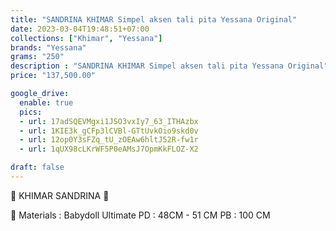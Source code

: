 ```yaml
---
title: "SANDRINA KHIMAR Simpel aksen tali pita Yessana Original"
date: 2023-03-04T19:48:51+07:00
collections: ["Khimar", "Yessana"]
brands: "Yessana"
grams: "250"
description : "SANDRINA KHIMAR Simpel aksen tali pita Yessana Original"
price: "137,500.00"

google_drive:
  enable: true
  pics:
  - url: 17adSQEVMgxi1JSO3vxIy7_63_ITHAzbx
  - url: 1KIE3k_gCFp3lCVBl-GTtUvkOio9skd0v
  - url: 12op0Y3sFZq_tU_zOEAw6hltJ52R-fw1r
  - url: 1qUX98cLKrWF5P0eAMsJ7OpmKkFLOZ-X2

draft: false
---
```


🌸 KHIMAR SANDRINA 🌸

💎 Materials : Babydoll Ultimate
PD : 48CM - 51 CM
PB : 100 CM



